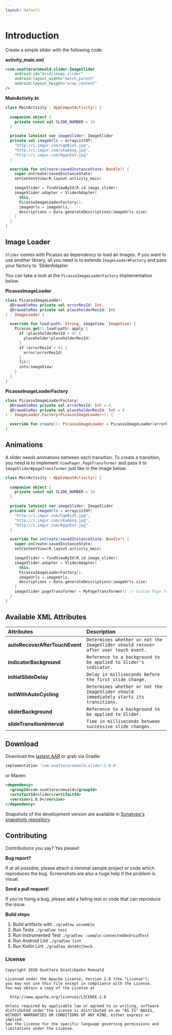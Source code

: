```yaml
---
layout: default
---
```


# Introduction

Create a simple slider with the following code:

**activity_main.xml**
```xml
<com.ouattararomuald.slider.ImageSlider
    android:id="@+id/image_slider"
    android:layout_width="match_parent"
    android:layout_height="wrap_content"
/>
```

**MainActivity.kt**
```kotlin
class MainActivity : AppCompatActivity() {
  
  companion object {
    private const val SLIDE_NUMBER = 10
  }

  private lateinit var imageSlider: ImageSlider
  private val imageUrls = arrayListOf(
    "http://i.imgur.com/CqmBjo5.jpg", 
    "http://i.imgur.com/zkaAooq.jpg", 
    "http://i.imgur.com/0gqnEaY.jpg"
  )

  override fun onCreate(savedInstanceState: Bundle?) {
    super.onCreate(savedInstanceState)
    setContentView(R.layout.activity_main)

    imageSlider = findViewById(R.id.image_slider)
    imageSlider.adapter = SliderAdapter(
      this,
      PicassoImageLoaderFactory(),
      imageUrls = imageUrls,
      descriptions = Data.generateDescriptions(imageUrls.size)
    )
  }
}
```

## Image Loader

`Slider` comes with Picasso as dependency to load an Images. If you want to use another library, all you need is to extends `ImageLoader#Factory` and pass your factory to `SliderAdapter.

You can take a look at the `PicassoImageLoaderFactory` implementation below.

**PicassoImageLoader**
```kotlin
class PicassoImageLoader(
  @DrawableRes private val errorResId: Int,
  @DrawableRes private val placeholderResId: Int
) : ImageLoader {

  override fun load(path: String, imageView: ImageView) {
    Picasso.get().load(path).apply {
      if (placeholderResId > 0) {
        placeholder(placeholderResId)
      }
      if (errorResId > 0) {
        error(errorResId)
      }
      fit()
      into(imageView)
    }
  }
}
```

**PicassoImageLoaderFactory**
```kotlin
class PicassoImageLoaderFactory(
  @DrawableRes private val errorResId: Int = 0,
  @DrawableRes private val placeholderResId: Int = 0
) : ImageLoader.Factory<PicassoImageLoader>() {

  override fun create(): PicassoImageLoader = PicassoImageLoader(errorResId, placeholderResId)
}
```

## Animations

A slider needs animations between each transition. To create a transition, you need is to implement `ViewPager.PageTransformer` and pass it to `ImageSlider#pageTransformer` just like in the image below:

```kotlin
class MainActivity : AppCompatActivity() {
  
  companion object {
    private const val SLIDE_NUMBER = 10
  }

  private lateinit var imageSlider: ImageSlider
  private val imageUrls = arrayListOf(
    "http://i.imgur.com/CqmBjo5.jpg", 
    "http://i.imgur.com/zkaAooq.jpg", 
    "http://i.imgur.com/0gqnEaY.jpg"
  )

  override fun onCreate(savedInstanceState: Bundle?) {
    super.onCreate(savedInstanceState)
    setContentView(R.layout.activity_main)

    imageSlider = findViewById(R.id.image_slider)
    imageSlider.adapter = SliderAdapter(
      this,
      PicassoImageLoaderFactory(),
      imageUrls = imageUrls,
      descriptions = Data.generateDescriptions(imageUrls.size)
    )
    imageSlider.pageTransformer = MyPageTransformer() // Custom Page Transformer
  }
}
```

## Available XML Attributes

| Attributes                   |  Description                |
|:---------------------------  | :---------------------------|
| **autoRecoverAfterTouchEvent**   |  ```Determines whether or not the ImageSlider should recover after user touch event.```  |
| **indicatorBackground**          |  ```Reference to a background to be applied to Slider's indicator.```   |
| **initialSlideDelay**            |  ```Delay in milliseconds before the first slide change.```      |
| **initWithAutoCycling**          |  ```Determines whether or not the ImageSlider should immediately starts its transitions.``` |
| **sliderBackground**             |  ```Reference to a background to be applied to Slider.``` |
| **slideTransitionInterval**      |  ```Time in milliseconds between successive slide changes.``` |

## Download

Download the [lastest AAR](https://search.maven.org/) or grab via Gradle:

```groovy
implementation 'com.ouattararomuald:slider:1.0.0'
```

or Maven:

```xml
<dependency>
  <groupId>com.ouattararomuald</groupId>
  <artifactId>slider</artifactId>
  <version>1.0.0</version>
</dependency>
```

Snapshots of the development version are available in [Sonatype's snapshots repository](https://oss.sonatype.org/content/repositories/snapshots/).

## Contributing

Contributions you say? Yes please!

**Bug report?**

If at all possible, please attach a minimal sample project or code which reproduces the bug. Screenshots are also a huge help if the problem is visual.

**Send a pull request!**

If you're fixing a bug, please add a failing test or code that can reproduce the issue.

**Build steps**

1. Build artifacts with `./gradlew assemble`
1. Run Tests `./gradlew test`
1. Run Instrumented Test `./gradlew :sample:connectedAndroidTest`
1. Run Android Lint `./gradlew lint`
1. Run Kotlin Lint `./gradlew detektCheck`

### License

```
Copyright 2018 Ouattara Gninlikpoho Romuald

Licensed under the Apache License, Version 2.0 (the "License");
you may not use this file except in compliance with the License.
You may obtain a copy of the License at

  http://www.apache.org/licenses/LICENSE-2.0

Unless required by applicable law or agreed to in writing, software
distributed under the License is distributed on an "AS IS" BASIS,
WITHOUT WARRANTIES OR CONDITIONS OF ANY KIND, either express or implied.
See the License for the specific language governing permissions and
limitations under the License.
```
